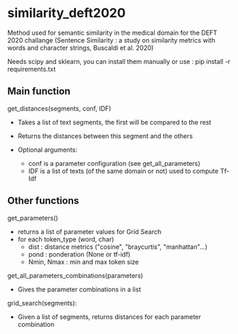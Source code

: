 # similarity_deft2020

Method used for semantic similarity in the medical domain for the DEFT 2020 challange (Sentence Similarity : a study on similarity metrics with words and character strings, Buscaldi et al. 2020)

Needs scipy and sklearn, you can install them manually or use :
pip install -r requirements.txt

## Main function

get_distances(segments, conf, IDF) 
 - Takes a list of text segments, the first will be compared to the rest
 - Returns the distances between this segment and the others

 - Optional arguments:
   -  conf is a parameter configuration (see get_all_parameters)
   -  IDF is a list of texts (of the same domain or not) used to compute Tf-Idf


## Other functions

get_parameters()
 - returns a list of parameter values for Grid Search
 - for each token_type (word, char)
   - dist :  distance metrics ("cosine", "braycurtis", "manhattan"...)
   - pond : ponderation (None or tf-idf)
   - Nmin, Nmax : min and max token size

get_all_parameters_combinations(parameters)
  - Gives the parameter combinations in a list

grid_search(segments):
  - Given a list of segments, returns distances for each parameter combination
